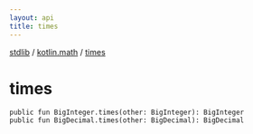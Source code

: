 ```yaml
---
layout: api
title: times
---
```

[stdlib](../index.html) / [kotlin.math](index.html) / [times](times.html)

# times

```
public fun BigInteger.times(other: BigInteger): BigInteger
public fun BigDecimal.times(other: BigDecimal): BigDecimal
```
